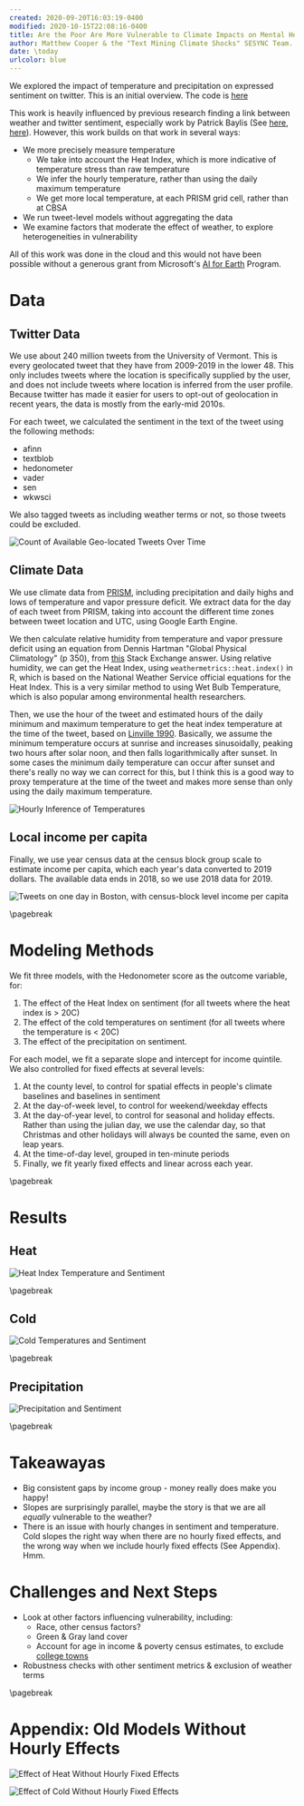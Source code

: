 ```yaml
---
created: 2020-09-20T16:03:19-0400
modified: 2020-10-15T22:08:16-0400
title: Are the Poor Are More Vulnerable to Climate Impacts on Mental Health?
author: Matthew Cooper & the "Text Mining Climate Shocks" SESYNC Team.
date: \today
urlcolor: blue
---
```


We explored the impact of temperature and precipitation on expressed sentiment on twitter.  This is an initial overview.  The code is [here](https://github.com/mcooper/temp-sentiment)

This work is heavily influenced by previous research finding a link between weather and twitter sentiment, especially work by Patrick Baylis (See [here](https://doi.org/10.1371/journal.pone.0195750), [here](https://doi.org/10.1016/j.jpubeco.2020.104161)).  However, this work builds on that work in several ways:

* We more precisely measure temperature
  * We take into account the Heat Index, which is more indicative of temperature stress than raw temperature
  * We infer the hourly temperature, rather than using the daily maximum temperature
  * We get more local temperature, at each PRISM grid cell, rather than at CBSA
* We run tweet-level models without aggregating the data
* We examine factors that moderate the effect of weather, to explore heterogeneities in vulnerability

All of this work was done in the cloud and this would not have been possible without a generous grant from Microsoft's [AI for Earth](https://www.microsoft.com/en-us/ai/ai-for-earth) Program.

# Data

## Twitter Data
We use about 240 million tweets from the University of Vermont.  This is every geolocated tweet that they have from 2009-2019 in the lower 48.  This only includes tweets where the location is specifically supplied by the user, and does not include tweets where location is inferred from the user profile.  Because twitter has made it easier for users to opt-out of geolocation in recent years, the data is mostly from the early-mid 2010s.

For each tweet, we calculated the sentiment in the text of the tweet using the following methods:

* afinn
* textblob
* hedonometer
* vader
* sen
* wkwsci

We also tagged tweets as including weather terms or not, so those tweets could be excluded.

![Count of Available Geo-located Tweets Over Time](../res/TimeCount.png)

## Climate Data

We use climate data from [PRISM](https://prism.oregonstate.edu/), including precipitation and daily highs and lows of temperature and vapor pressure deficit.  We extract data for the day of each tweet from PRISM, taking into account the different time zones between tweet location and UTC, using Google Earth Engine.

We then calculate relative humidity from temperature and vapor pressure deficit using an equation from Dennis Hartman "Global Physical Climatology" (p 350),  from [this](https://physics.stackexchange.com/questions/4343/how-can-i-calculate-vapor-pressure-deficit-from-temperature-and-relative-humidit) Stack Exchange answer.  Using relative humidity, we can get the Heat Index, 
using `weathermetrics::heat.index()` in R, which is based on the National Weather Service official equations for the Heat Index.  This is a very similar method to using Wet Bulb Temperature, which is also popular among environmental health researchers.

Then, we use the hour of the tweet and estimated hours of the daily minimum and maximum temperature to get the heat index temperature at the time of the tweet, based on [Linville 1990](https://journals.ashs.org/hortsci/view/journals/hortsci/25/1/article-p14.xml).  Basically, we assume the minimum temperature occurs at sunrise and increases sinusoidally, peaking two hours after solar noon, and then falls logarithmically after sunset.  In some cases the minimum daily temperature can occur after sunset and there's really no way we can correct for this, but I think this is a good way to proxy temperature at the time of the tweet and makes more sense than only using the daily maximum temperature.

![Hourly Inference of Temperatures](../res/Estimating_Hours.png)

## Local income per capita
Finally, we use year census data at the census block group scale to estimate income per capita, which each year's data converted to 2019 dollars.  The available data ends in 2018, so we use 2018 data for 2019.

![Tweets on one day in Boston, with census-block level income per capita](../res/Boston_Map.png)

\pagebreak

# Modeling Methods

We fit three models, with the Hedonometer score as the outcome variable, for: 

1. The effect of the Heat Index on sentiment (for all tweets where the heat index is > 20C)
2. The effect of the cold temperatures on sentiment (for all tweets where the temperature is < 20C)
3. The effect of the precipitation on sentiment.

For each model, we fit a separate slope and intercept for income quintile. We also controlled for fixed effects at several levels:

1. At the county level, to control for spatial effects in people's climate baselines and baselines in sentiment
2. At the day-of-week level, to control for weekend/weekday effects
3. At the day-of-year level, to control for seasonal and holiday effects.  Rather than using the julian day, we use the calendar day, so that Christmas and other holidays will always be counted the same, even on leap years.
4. At the time-of-day level, grouped in ten-minute periods
5. Finally, we fit yearly fixed effects and linear across each year.

\pagebreak

#  Results
## Heat

![Heat Index Temperature and Sentiment](../res/Income_Heat.png)

\pagebreak

## Cold

![Cold Temperatures and Sentiment](../res/Income_Cold.png)

\pagebreak

## Precipitation

![Precipitation and Sentiment](../res/Income_Rain.png)

\pagebreak

# Takeawayas

* Big consistent gaps by income group - money really does make you happy!
* Slopes are surprisingly parallel, maybe the story is that we are all *equally* vulnerable to the weather?
* There is an issue with hourly changes in sentiment and temperature.  Cold slopes the right way when there are no hourly fixed effects, and the wrong way when we include hourly fixed effects (See Appendix).  Hmm.

# Challenges and Next Steps

* Look at other factors influencing vulnerability, including:
  * Race, other census factors?
  * Green & Gray land cover
  * Account for age in income & poverty census estimates, to exclude [college towns](https://www.census.gov/library/stories/2018/10/off-campus-college-students-poverty.html)
* Robustness checks with other sentiment metrics & exclusion of weather terms

\pagebreak

# Appendix: Old Models Without Hourly Effects

![Effect of Heat Without Hourly Fixed Effects](../res/Income_Heat_NoHour.png)

![Effect of Cold Without Hourly Fixed Effects](../res/Income_Cold_NoHour.png)
